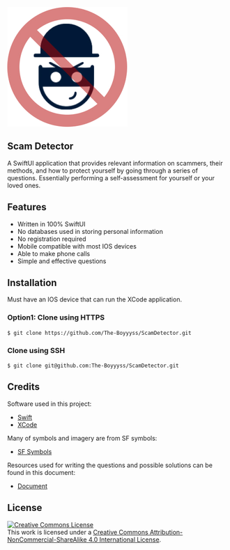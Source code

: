 <img src="logo/logo2.jpg">

## Scam Detector
A SwiftUI application that provides relevant information on scammers, their methods, and how to protect yourself by going through a series of questions. Essentially performing a self-assessment for yourself or your loved ones.

## Features
- Written in 100% SwiftUI
- No databases used in storing personal information
- No registration required
- Mobile compatible with most IOS devices
- Able to make phone calls
- Simple and effective questions

## Installation
Must have an IOS device that can run the XCode application.

### Option1: Clone using HTTPS
```
$ git clone https://github.com/The-Boyyyss/ScamDetector.git
```

### Clone using SSH
```
$ git clone git@github.com:The-Boyyyss/ScamDetector.git
```

## Credits
Software used in this project:
- [Swift](https://www.swift.org/)
- [XCode](https://developer.apple.com/xcode/)

Many of symbols and imagery are from SF symbols:
- [SF Symbols](https://sfsymbols.com/)

Resources used for writing the questions and possible solutions can be found in this document:
- [Document](https://docs.google.com/document/d/1xPldZtW0jv-biDFJtSytTEAWaTzccLYtXDuxeBcHyUQ/edit)

## License
<a rel="license" href="http://creativecommons.org/licenses/by-nc-sa/4.0/"><img alt="Creative Commons License" style="border-width:0" src="https://i.creativecommons.org/l/by-nc-sa/4.0/88x31.png" /></a><br />This work is licensed under a <a rel="license" href="http://creativecommons.org/licenses/by-nc-sa/4.0/">Creative Commons Attribution-NonCommercial-ShareAlike 4.0 International License</a>.
